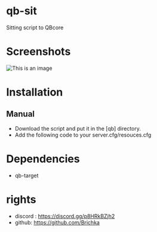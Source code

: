 # qb-sit
Sitting script to QBcore

# Screenshots
![This is an image](https://i.imgur.com/l5b4M9O.png)

# Installation
## Manual
- Download the script and put it in the [qb] directory.
- Add the following code to your server.cfg/resouces.cfg

# Dependencies
- qb-target

# rights 
- discord : https://discord.gg/p8HRkBZjh2
- github: https://github.com/Brichka 
